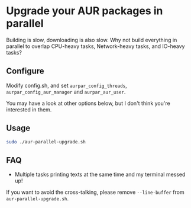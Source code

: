 # Upgrade your AUR packages in parallel

Building is slow, downloading is also slow. Why not build everything in parallel to overlap CPU-heavy tasks, Network-heavy tasks, and IO-heavy tasks?

## Configure

Modify config.sh, and set `aurpar_config_threads`, `aurpar_config_aur_manager` and `aurpar_aur_user`. 

You may have a look at other options below, but I don't think you're interested in them. 

## Usage

```bash
sudo ./aur-parallel-upgrade.sh
```

## FAQ

- Multiple tasks printing texts at the same time and my terminal messed up!

If you want to avoid the cross-talking, please remove `--line-buffer` from `aur-parallel-upgrade.sh`.



